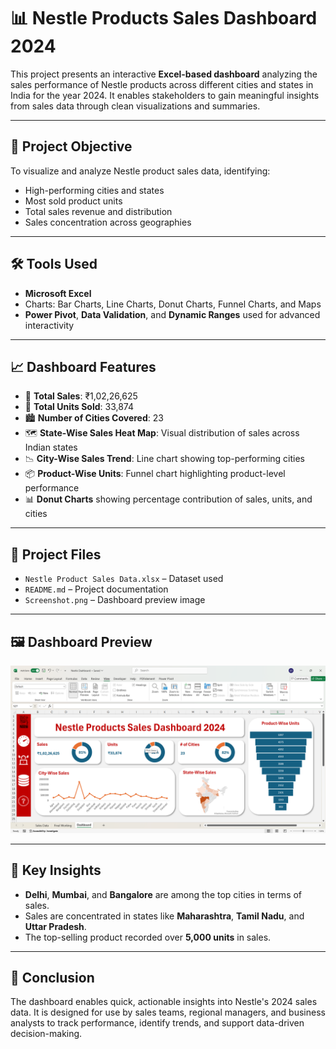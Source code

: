 # 📊 Nestle Products Sales Dashboard 2024

This project presents an interactive **Excel-based dashboard** analyzing the sales performance of Nestle products across different cities and states in India for the year 2024. It enables stakeholders to gain meaningful insights from sales data through clean visualizations and summaries.

---

## 🧾 Project Objective

To visualize and analyze Nestle product sales data, identifying:
- High-performing cities and states
- Most sold product units
- Total sales revenue and distribution
- Sales concentration across geographies

---

## 🛠️ Tools Used

- **Microsoft Excel**  
- Charts: Bar Charts, Line Charts, Donut Charts, Funnel Charts, and Maps  
- **Power Pivot**, **Data Validation**, and **Dynamic Ranges** used for advanced interactivity

---

## 📈 Dashboard Features

- 🔴 **Total Sales**: ₹1,02,26,625  
- 🔵 **Total Units Sold**: 33,874  
- 🏙️ **Number of Cities Covered**: 23  
- 🗺️ **State-Wise Sales Heat Map**: Visual distribution of sales across Indian states  
- 📉 **City-Wise Sales Trend**: Line chart showing top-performing cities  
- 📦 **Product-Wise Units**: Funnel chart highlighting product-level performance  
- 📊 **Donut Charts** showing percentage contribution of sales, units, and cities

---

## 📂 Project Files

- `Nestle Product Sales Data.xlsx` – Dataset used
- `README.md` – Project documentation
- `Screenshot.png` – Dashboard preview image

---

## 🖼️ Dashboard Preview

![Dashboard Preview](./Screenshot%202025-04-28%20224424.png)

---

## 🧠 Key Insights

- **Delhi**, **Mumbai**, and **Bangalore** are among the top cities in terms of sales.
- Sales are concentrated in states like **Maharashtra**, **Tamil Nadu**, and **Uttar Pradesh**.
- The top-selling product recorded over **5,000 units** in sales.

---

## 🧠 Conclusion

The dashboard enables quick, actionable insights into Nestle's 2024 sales data. It is designed for use by sales teams, regional managers, and business analysts to track performance, identify trends, and support data-driven decision-making.
